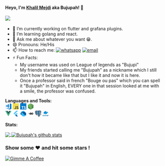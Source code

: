 #### Heyo, I'm [Khalil Mejdi]() aka Bujupah! 👋
![](https://komarev.com/ghpvc/?username=bujupah)

- 🔭 I’m currently working on flutter and grafana plugins.
- 🌱 I’m learning golang and react.
- 💬 Ask me about whatever you want 😁. 
- 😄 Pronouns: He/His
- 📫 How to reach me:
[![whatsapp](https://img.shields.io/static/v1?logo=whatsapp&label=Whatsapp&message=me&color=%3CCOLOR%3E)](https://wa.me/21627782201)
[![email](https://img.shields.io/static/v1?logo=gmail&label=Gmail&message=Me&color=%3CCOLOR%3E)](mailto:khalil.mejdi97@gmail.com)
- ⚡ Fun Facts:
    * My username was used on League of legends as "Bujupi"<br>
    * My friends started calling me "Bujupah" as a nickname which I still don't how it became like that but I like it and now it is here.<br>
    * Once a professor said in french "Bouge ou pas" which you can spell it "Bujupah" in English, EVERY one in that session looked at me with a smile, the professor was confused.<br>


**Languages and Tools:**  
<code><img height="20" src="https://raw.githubusercontent.com/github/explore/80688e429a7d4ef2fca1e82350fe8e3517d3494d/topics/visual-studio-code/visual-studio-code.png"></code>
<code><img height="20" src="https://raw.githubusercontent.com/github/explore/80688e429a7d4ef2fca1e82350fe8e3517d3494d/topics/javascript/javascript.png"></code>
<code><img height="20" src="https://raw.githubusercontent.com/github/explore/80688e429a7d4ef2fca1e82350fe8e3517d3494d/topics/typescript/typescript.png"></code>
<code><img height="20" src="https://raw.githubusercontent.com/github/explore/80688e429a7d4ef2fca1e82350fe8e3517d3494d/topics/nodejs/nodejs.png"></code>    
<code><img height="20" src="https://raw.githubusercontent.com/github/explore/80688e429a7d4ef2fca1e82350fe8e3517d3494d/topics/vue/vue.png"></code>
<code><img height="20" src="https://raw.githubusercontent.com/github/explore/80688e429a7d4ef2fca1e82350fe8e3517d3494d/topics/flutter/flutter.png"></code>
<code><img height="20" src="https://raw.githubusercontent.com/github/explore/80688e429a7d4ef2fca1e82350fe8e3517d3494d/topics/dart/dart.png"></code>
<code><img height="20" src="https://raw.githubusercontent.com/github/explore/80688e429a7d4ef2fca1e82350fe8e3517d3494d/topics/go/go.png"></code>
<code><img height="20" src="https://raw.githubusercontent.com/github/explore/80688e429a7d4ef2fca1e82350fe8e3517d3494d/topics/postgresql/postgresql.png"></code>
<code><img height="20" src="https://raw.githubusercontent.com/github/explore/80688e429a7d4ef2fca1e82350fe8e3517d3494d/topics/docker/docker.png"></code>

**Stats:** 

<a href="https://github.com/bujupah">
  <img align="center" src=https://github-readme-stats.vercel.app/api/top-langs/?username=bujupah&layout=compact&theme=light" />

 <img align="center" src="https://github-readme-stats.vercel.app/api?username=bujupah&show_icons=true&theme=light&line_height=22" alt="Bujupah's github stats"/>
</a>

### Show some ❤️ and hit some stars !
[![Gimme A Coffee](https://www.buymeacoffee.com/assets/img/custom_images/orange_img.png)](https://www.buymeacoffee.com/bujupah)

